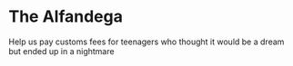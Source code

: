 # The Alfandega

Help us pay customs fees for teenagers who thought it would be a dream but ended up in a nightmare
